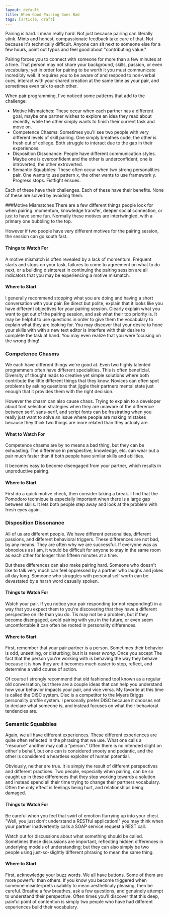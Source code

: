```yaml
---
layout: default
title: When Good Pairing Goes Bad
tags: [article, draft]
---
```

Pairing is hard. I mean really hard. Not just because pairing can literally
stink. Mints and honest, compassionate feedback take care of that. Not because
it\'s technically difficult. Anyone can sit next to someone else for a few
hours, point out typos and feel good about \"contributing value.\"

Pairing forces you to connect with someone for more than a few minutes at a
time. That person may not share your background, skills, passion, or even
vocabulary; yet in order for pairing to be worth it you must communicate
incredibly well. It requires you to be aware of and respond to non-verbal cues,
interact with your shared creation at the same time as your pair, and sometimes
even talk to each other.

When pair programming, I\'ve noticed some patterns that add to the challenge:

*  Motive Mismatches: These occur when each partner has a different goal, maybe
   one partner wishes to explore an idea they read about recently, while the
   other simply wants to finish their current task and move on.
*  Competence Chasms: Sometimes you\'ll see two people with very different
   levels of skill pairing. One simply breathes code, the other is fresh out of
   college. Both struggle to interact due to the gap in their experiences.
*  Disposition Dissonance: People  have different communication styles. Maybe
   one is overconfident and the other is underconfident; one is introverted, the
   other extroverted.
*  Semantic Squabbles: These often occur when two strong personalities pair. One
   wants to use pattern x, the other wants to use framework y. Progress stops.
   Fistfight ensues.

Each of these have their challenges. Each of these have their benefits. None of
these are solved by avoiding them.

###Motive Mismatches
There are a few different things people look for when pairing: momentum,
knowledge transfer, deeper social connection, or just
to have some fun. Normally these motives are intertwingled, with a primary one
bubbling to the top.

However if two people have very different motives for the pairing session,
the session can go south fast.

#### Things to Watch For
A motive mismatch is often revealed by a lack of momentum. Frequent
starts and stops on your task, failures to come to agreement on what to do next,
or a building disinterest in continuing the pairing session are all indicators
that you may be experiencing a motive mismatch.

#### Where to Start
I generally recommend stopping what you are doing and having a short
conversation with your pair. Be direct but polite, explain that it looks like
you have different objectives for your pairing session. Clearly explain what you
want to get out of the pairing session, and ask what their top priority is. It
may be helpful to use questions in order to give them the vocabulary to explain
what they are looking for. You may discover that your desire to hone your skills
with with a new text editor is interfere with their desire to complete the task
at hand. You may even realize that you were focusing on the wrong
thing!

### Competence Chasms
We each have different things we\'re good at. Even two highly talented
programmers often have different specialities. This is often beneficial.
Diversity of thought leads to creative yet simple solutions where both
contribute the little different things that they know. Novices can often
spot problems by asking questions that jiggle their partners mental state just
enough that it provides them with the right decision.

However the chasm can also cause chaos. Trying to explain to a developer about
font selection strategies when they are unaware of the difference between
serif, sans-serif, and script fonts can be frustrating when you really just want
to solve an issue where people are making mistakes because they think two things
are more related than they actualy are.

#### What to Watch For
Competence chasms are by no means a bad thing, but they can be exhuasting. The
difference in perspective, knowledge, etc. can wear out a pair much faster than
if both people have similar skills and abilities.

It becomes easy to become disengaged from your partner, which results in
unproductive pairing.

#### Where to Start
First do a quick motive check, then consider taking a break. I find that
the Pomodoro technique is especially important when there is a large gap between
skills. It lets both people step away and look at the problem with fresh eyes
again.

### Disposition Dissonance

All of us are different people. We have different personalities, different
passions, and different behavioral triggers. These differences are not bad, by
any means. They are often why we are successful. If everyone was as obnoxious as
I am, it would be difficult for anyone to stay in the same room as each other
for longer than fifteen minutes at a time.

But these differences can also make pairing hard. Someone who doesn\'t like to
talk very much can feel oppressed by a partner who laughs and jokes all day long.
Someone who struggles with personal self worth can be devastated by a harsh word
casually spoken.

#### Things to Watch For
Watch your pair. If you notice your pair responding (or not responding!) in a way that you expect
them to you\'re discovering that they have a different perspective on life than
you do. Tis may not be a problem, but if they become disengaged, avoid pairing
with you in the future, or even seem uncomfortable it can often be rooted in
personality differences.

#### Where to Start
First, remember that your pair partner is a person. Sometimes their behavior is
odd, unsettling, or disturbing; but it is never _wrong_. Once you accept The
fact that the person you\'re working with is behaving the way they behave
because it is how they are it becomes much easier to stop, reflect, and
determine a valid course of action.

Of course I strongly recommend that old fashioned tool known as a regular old
conversation, but there are a couple ideas that can help you understand how your
behavior impacts your pair, and vice versa. My favorite at this time is called
the DISC system. Disc is a competitor to the Myers Briggs personality profile system. I
personally prefer DISC because it chooses not to declare what someone is, and
instead focuses on what their behavioral tendencies are.

### Semantic Squabbles
Again, we all have different experiences. These different experiences are quite
often reflected in the phrasing that we use. What one calls a \"resource\" another
may call a \"person.\" Often there is no intended slight on either\'s behalf,
but one can is considered snooty and pedantic, and the other is considered a
heartless exploiter of human potential.

Obviously, neither are true. It is simply the result of different perspectives
and different practices. Two people, especially when pairing, can be so caught
up in these differences that they stop working towards a solution and instead
spend all their time trying to change their partners vocabulary. Often the only
effect is feelings being hurt, and relationships being damaged.

#### Things to Watch For
Be careful when you feel that swirl of emotion flurrying up into your chest.
\"Well, you just don\'t understand a RESTful application!\" you may think when
your partner inadvertently calls a SOAP service request a REST call.

Watch out for discussions about what something should be called. Sometimes these
discussions are important, reflecting hidden differences in underlying models of
understanding; but they can also simply be two people using just-so-slightly
different phrasing to mean the same thing.

#### Where to Start
First, acknowledge your buzz words. We all have buttons. Some of them are more
powerful than others. If you know you become triggered when someone
misinterprets usability to mean aestheticaly pleasing, then be
careful. Breathe a few breathes, ask a few questions, and genuinely attempt to
understand their perspective. Often times you\'ll discover that this deep,
painful point of contention is simply two people who have had different
experiences build their vocabulary.



